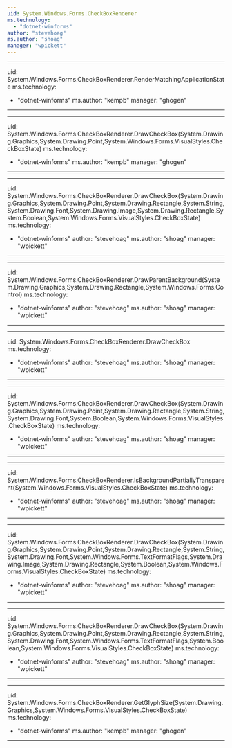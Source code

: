 ```yaml
---
uid: System.Windows.Forms.CheckBoxRenderer
ms.technology: 
  - "dotnet-winforms"
author: "stevehoag"
ms.author: "shoag"
manager: "wpickett"
---
```


---
uid: System.Windows.Forms.CheckBoxRenderer.RenderMatchingApplicationState
ms.technology: 
  - "dotnet-winforms"
ms.author: "kempb"
manager: "ghogen"
---

---
uid: System.Windows.Forms.CheckBoxRenderer.DrawCheckBox(System.Drawing.Graphics,System.Drawing.Point,System.Windows.Forms.VisualStyles.CheckBoxState)
ms.technology: 
  - "dotnet-winforms"
ms.author: "kempb"
manager: "ghogen"
---

---
uid: System.Windows.Forms.CheckBoxRenderer.DrawCheckBox(System.Drawing.Graphics,System.Drawing.Point,System.Drawing.Rectangle,System.String,System.Drawing.Font,System.Drawing.Image,System.Drawing.Rectangle,System.Boolean,System.Windows.Forms.VisualStyles.CheckBoxState)
ms.technology: 
  - "dotnet-winforms"
author: "stevehoag"
ms.author: "shoag"
manager: "wpickett"
---

---
uid: System.Windows.Forms.CheckBoxRenderer.DrawParentBackground(System.Drawing.Graphics,System.Drawing.Rectangle,System.Windows.Forms.Control)
ms.technology: 
  - "dotnet-winforms"
author: "stevehoag"
ms.author: "shoag"
manager: "wpickett"
---

---
uid: System.Windows.Forms.CheckBoxRenderer.DrawCheckBox
ms.technology: 
  - "dotnet-winforms"
author: "stevehoag"
ms.author: "shoag"
manager: "wpickett"
---

---
uid: System.Windows.Forms.CheckBoxRenderer.DrawCheckBox(System.Drawing.Graphics,System.Drawing.Point,System.Drawing.Rectangle,System.String,System.Drawing.Font,System.Boolean,System.Windows.Forms.VisualStyles.CheckBoxState)
ms.technology: 
  - "dotnet-winforms"
author: "stevehoag"
ms.author: "shoag"
manager: "wpickett"
---

---
uid: System.Windows.Forms.CheckBoxRenderer.IsBackgroundPartiallyTransparent(System.Windows.Forms.VisualStyles.CheckBoxState)
ms.technology: 
  - "dotnet-winforms"
author: "stevehoag"
ms.author: "shoag"
manager: "wpickett"
---

---
uid: System.Windows.Forms.CheckBoxRenderer.DrawCheckBox(System.Drawing.Graphics,System.Drawing.Point,System.Drawing.Rectangle,System.String,System.Drawing.Font,System.Windows.Forms.TextFormatFlags,System.Drawing.Image,System.Drawing.Rectangle,System.Boolean,System.Windows.Forms.VisualStyles.CheckBoxState)
ms.technology: 
  - "dotnet-winforms"
author: "stevehoag"
ms.author: "shoag"
manager: "wpickett"
---

---
uid: System.Windows.Forms.CheckBoxRenderer.DrawCheckBox(System.Drawing.Graphics,System.Drawing.Point,System.Drawing.Rectangle,System.String,System.Drawing.Font,System.Windows.Forms.TextFormatFlags,System.Boolean,System.Windows.Forms.VisualStyles.CheckBoxState)
ms.technology: 
  - "dotnet-winforms"
author: "stevehoag"
ms.author: "shoag"
manager: "wpickett"
---

---
uid: System.Windows.Forms.CheckBoxRenderer.GetGlyphSize(System.Drawing.Graphics,System.Windows.Forms.VisualStyles.CheckBoxState)
ms.technology: 
  - "dotnet-winforms"
ms.author: "kempb"
manager: "ghogen"
---
